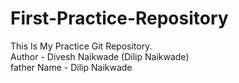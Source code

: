 # First-Practice-Repository
This Is My Practice Git Repository.
<br>
Author - Divesh Naikwade (Dilip Naikwade)
<br>
father Name - Dilip Naikwade
